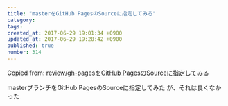 ```yaml
---
title: "masterをGitHub PagesのSourceに指定してみる"
category: 
tags: 
created_at: 2017-06-29 19:01:34 +0900
updated_at: 2017-06-29 19:28:42 +0900
published: true
number: 314
---
```


Copied from: [review/gh-pagesをGitHub PagesのSourceに指定してみる](/posts/313)

masterブランチをGitHub PagesのSourceに指定してみた
が、それは良くなかった

